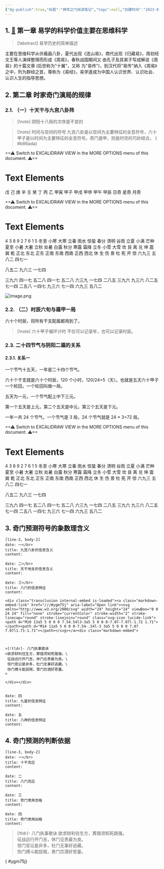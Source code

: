 ```yaml
---
{"dg-publish":true,"标题":"神奇之门阅读笔记","tags":null,"创建时间":"2023-09-06","修改时间":"2023-09-06","permalink":"///","dgPassFrontmatter":true}
---
```



## 1. [📌](obsidian://jump-to-pdf?pdf=%E9%99%84%E4%BB%B6%2F%E7%A5%9E%E5%A5%87%E4%B9%8B%E9%97%A8.pdf&annotate=6fecb047-69c7-0714)  第一章 易学的科学价值主要在思维科学


>[!abstract]  易学历史的简单描述 

<div class="transclusion internal-embed is-loaded"><div class="markdown-embed">



  

主要在思维科学从伏羲画八卦，夏代出现《连山易》，商代出现《归藏易》，周初经文王等人演绎整理而形成《周易》，春秋战国期间又 由孔子及其弟子写成解说《周易》的十篇文章 (后世称为"十翼"，又称 为"易传")，到汉代将"易传"纳入《周易》之中，列为群经之首，尊称为《易经》，易学遂成为中国人认识世界、认识社会、认识人生的指导思想。

</div></div>


## 2. 第二章 时家奇门演局的规律

### 2.1. （一）十天干与九宫八卦阵 


>[!note] 阴阳十八局的次序是不变的

>[!note] 时间与空间的符号 
>九宫八卦是以空间为主要特征的全息符号，六十甲子是以时间为主要特征的全息符号。奇门遁甲，则是时空的巧妙结合。
{ #b86ada}



<div class="transclusion internal-embed is-loaded"><div class="markdown-embed">




==⚠  Switch to EXCALIDRAW VIEW in the MORE OPTIONS menu of this document. ⚠==


# Text Elements
戊 
己 
庚 
辛 
壬 
癸 
丁 
丙 
乙 
甲寅 
甲子 
甲戌 
甲申 
甲午 
甲辰 
日奇 
星奇 
月奇 


</div></div>



<div class="transclusion internal-embed is-loaded"><div class="markdown-embed">




==⚠  Switch to EXCALIDRAW VIEW in the MORE OPTIONS menu of this document. ⚠==


# Text Elements
4 
3 
8 
9 
2 
7 
6 
1 
5 
冬至
小寒
大寒 
立春
雨水
惊蛰 
春分
清明
谷雨 
立夏
小满
芒种 
夏至
小暑
大暑 
立秋
处暑
白露 
秋分
寒露
霜降 
立冬
小雪
大雪 
坎 
艮 
离 
兑 
坤 
震 
巽 
乾 
正北 
东北 
正东 
正南 
东南 
西南 
正西 
西北 
休 
生 
伤 
景 
杜 
死 
开 
惊 
六九三
五八二
四七一 

八五二
九六三
一七四 

三九六
四一七
五二八 
四一七
五二八
六三九 
一七四
二八五
三九六 
九三六
八二五
七一四 
二五八
一四七
九三六 
七一四
六九三
五八二 


</div></div>



![image.png](https://obs-1304132369.cos.ap-nanjing.myqcloud.com/OBtupian/20230830153830.png)



### 2.2. （二）时辰六旬与遁甲一局 

六十个时辰，将所有干支配属都用到了。

>[!note] 六十甲子循环计时
>不仅可以记录年，也可以记录时辰。

### 2.3. 二十四节气与阴阳二遁的关系

#### 2.3.1. 关系一 

一个节气十五天，一年是二十四个节气。

六十个干支就是六十个时辰，120 个小时，120/24=5（天）。也就是五天六十甲子一个轮回，一个轮回叫做一局。

五天为一元，一个节气配上中下三元。

第一个五天是上元，第二个五天是中元，第三个五天是下元。 

一年一共 24 个节气，一个节气是 3 局，24 个节气就是 24 * 3=72 局。


<div class="transclusion internal-embed is-loaded"><div class="markdown-embed">




==⚠  Switch to EXCALIDRAW VIEW in the MORE OPTIONS menu of this document. ⚠==


# Text Elements
4 
3 
8 
9 
2 
7 
6 
1 
5 
冬至
小寒
大寒 
立春
雨水
惊蛰 
春分
清明
谷雨 
立夏
小满
芒种 
夏至
小暑
大暑 
立秋
处暑
白露 
秋分
寒露
霜降 
立冬
小雪
大雪 
坎 
艮 
离 
兑 
坤 
震 
巽 
乾 
正北 
东北 
正东 
正南 
东南 
西南 
正西 
西北 
休 
生 
伤 
景 
杜 
死 
开 
惊 
六九三
五八二
四七一 

八五二
九六三
一七四 

三九六
四一七
五二八 
四一七
五二八
六三九 
一七四
二八五
三九六 
九三六
八二五
七一四 
二五八
一四七
九三六 
七一四
六九三
五八二 


</div></div>



## 3. 奇门预测符号的象数理含义 

```timeline-labeled
[line-3, body-2]
date: 一</br> 
title: 九宫八卦的信息含义
content:

date: 二</br> 
title: 天干地支的信息含义
content:

date: 三</br>
title: 八门的信息特征 
content: 

<div class="transclusion internal-embed is-loaded"><a class="markdown-embed-link" href="///#ygm75j" aria-label="Open link"><svg xmlns="http://www.w3.org/2000/svg" width="24" height="24" viewBox="0 0 24 24" fill="none" stroke="currentColor" stroke-width="2" stroke-linecap="round" stroke-linejoin="round" class="svg-icon lucide-link"><path d="M10 13a5 5 0 0 0 7.54.54l3-3a5 5 0 0 0-7.07-7.07l-1.72 1.71"></path><path d="M14 11a5 5 0 0 0-7.54-.54l-3 3a5 5 0 0 0 7.07 7.07l1.71-1.71"></path></svg></a><div class="markdown-embed">



>[!tldr]- 八门执事歌诀 
>欲求财利往生方，葬猎须知死路强。\
 征战远行开门吉，休门见贵最为良。\
 惊门官讼是非多，杜门无事好逃藏。\
 伤门搏斗能捉贼，景门饮酒好思量。
> 

</div></div>


date: 四 
title: 九星的信息特征 
content: 

date: 五 
title: 八神的信息特征 
content: 
```

## 4. 奇门预测的判断依据 

```timeline-labeled
[line-3, body-2]
date: 一</br> 
title: 十干克应
content:

date: 二
title: 八门克应 
content: 

date: 三 
title: 奇门常用吉格
content: 

date: 四 
title: 奇门常用凶格
content: 
```


>[!tldr]- 八门执事歌诀 
>欲求财利往生方，葬猎须知死路强。\
 征战远行开门吉，休门见贵最为良。\
 惊门官讼是非多，杜门无事好逃藏。\
 伤门搏斗能捉贼，景门饮酒好思量。
>
{ #ygm75j}




